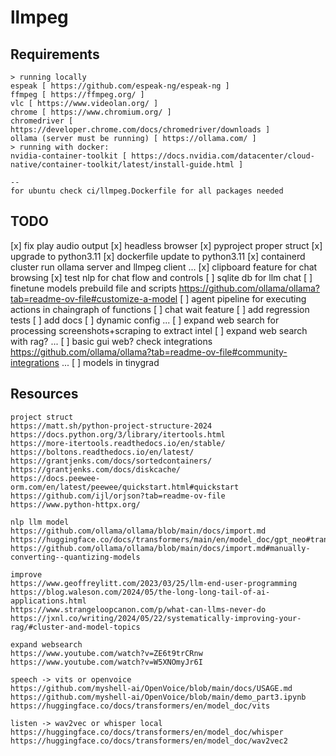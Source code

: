 # llmpeg

## Requirements
````
> running locally
espeak [ https://github.com/espeak-ng/espeak-ng ] 
ffmpeg [ https://ffmpeg.org/ ]
vlc [ https://www.videolan.org/ ]
chrome [ https://www.chromium.org/ ]
chromedriver [ https://developer.chrome.com/docs/chromedriver/downloads ]
ollama (server must be running) [ https://ollama.com/ ]
> running with docker:
nvidia-container-toolkit [ https://docs.nvidia.com/datacenter/cloud-native/container-toolkit/latest/install-guide.html ]

--
for ubuntu check ci/llmpeg.Dockerfile for all packages needed 
````

## TODO
[x] fix play audio output
[x] headless browser
[x] pyproject proper struct
[x] upgrade to python3.11
[x] dockerfile update to python3.11
[x] containerd cluster run ollama server and llmpeg client
...
[x] clipboard feature for chat browsing
[x] test nlp for chat flow and controls
[ ] sqlite db for llm chat
[ ] finetune models prebuild file and scripts https://github.com/ollama/ollama?tab=readme-ov-file#customize-a-model
[ ] agent pipeline for executing actions in chaingraph of functions
[ ] chat wait feature
[ ] add regression tests
[ ] add docs
[ ] dynamic config 
...
[ ] expand web search for processing screenshots+scraping to extract intel
[ ] expand web search with rag?
...
[ ] basic gui web? check integrations https://github.com/ollama/ollama?tab=readme-ov-file#community-integrations
...
[ ] models in tinygrad
## Resources

````
project struct 
https://matt.sh/python-project-structure-2024
https://docs.python.org/3/library/itertools.html
https://more-itertools.readthedocs.io/en/stable/
https://boltons.readthedocs.io/en/latest/
https://grantjenks.com/docs/sortedcontainers/
https://grantjenks.com/docs/diskcache/
https://docs.peewee-orm.com/en/latest/peewee/quickstart.html#quickstart
https://github.com/ijl/orjson?tab=readme-ov-file
https://www.python-httpx.org/
````

````
nlp llm model
https://github.com/ollama/ollama/blob/main/docs/import.md
https://huggingface.co/docs/transformers/main/en/model_doc/gpt_neo#transformers.GPTNeoForCausalLM
https://github.com/ollama/ollama/blob/main/docs/import.md#manually-converting--quantizing-models
````


````
improve
https://www.geoffreylitt.com/2023/03/25/llm-end-user-programming
https://blog.waleson.com/2024/05/the-long-long-tail-of-ai-applications.html
https://www.strangeloopcanon.com/p/what-can-llms-never-do
https://jxnl.co/writing/2024/05/22/systematically-improving-your-rag/#cluster-and-model-topics
````

````
expand websearch
https://www.youtube.com/watch?v=ZE6t9trCRnw
https://www.youtube.com/watch?v=W5XNOmyJr6I
````

````
speech -> vits or openvoice 
https://github.com/myshell-ai/OpenVoice/blob/main/docs/USAGE.md
https://github.com/myshell-ai/OpenVoice/blob/main/demo_part3.ipynb
https://huggingface.co/docs/transformers/en/model_doc/vits
````

````
listen -> wav2vec or whisper local 
https://huggingface.co/docs/transformers/en/model_doc/whisper
https://huggingface.co/docs/transformers/en/model_doc/wav2vec2
````
